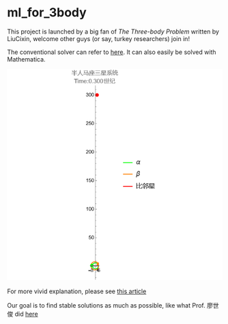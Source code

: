 # ml_for_3body

This project is launched by a big fan of *The Three-body Problem* written by LiuCixin, welcome other guys (or say, turkey researchers) join in!

The conventional solver can refer to [here](https://github.com/zaman13/Three-Body-Problem-Gravitational-System/blob/master/Python%20notebook%20files/Earth_Jupiter_Sun_system.ipynb). It can also easily be solved with Mathematica.

![An example of three-body motion](https://github.com/Fisherd99/ml_for_3body/blob/main/threebody.gif)

For more vivid explanation, please see [this article](https://zhuanlan.zhihu.com/p/588949798)

Our goal is to find stable solutions as much as possible, like what Prof. 廖世俊 did [here](https://news.sjtu.edu.cn/jdzh/20220606/172074.html)
